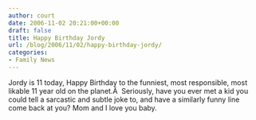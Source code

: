 ```yaml
---
author: court
date: 2006-11-02 20:21:00+00:00
draft: false
title: Happy Birthday Jordy
url: /blog/2006/11/02/happy-birthday-jordy/
categories:
- Family News
---
```


Jordy is 11 today, Happy Birthday to the funniest, most responsible, most likable 11 year old on the planet.Â  Seriously, have you ever met a kid you could tell a sarcastic and subtle joke to, and have a similarly funny line come back at you?
Mom and I love you baby.
